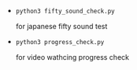 * ```sh
  python3 fifty_sound_check.py
  ```
  for japanese fifty sound test

* ```sh
  python3 progress_check.py 
  ```
  for video wathcing progress check
